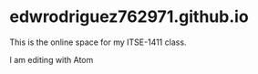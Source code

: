 # edwrodriguez762971.github.io
This is the online space for my ITSE-1411 class.

I am editing with Atom
